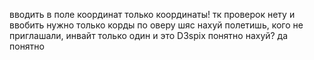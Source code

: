 вводить в поле координат только координаты! тк проверок нету и ввобить нужно только корды по оверу
шяс нахуй полетишь, кого не приглашали, инвайт только один и это D3spix 
понятно нахуй? да понятно
